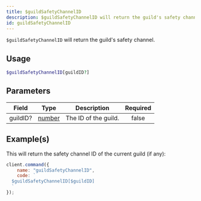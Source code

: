 ```yaml
---
title: $guildSafetyChannelID
description: $guildSafetyChannelID will return the guild's safety channel.
id: guildSafetyChannelID
---
```


`$guildSafetyChannelID` will return the guild's safety channel.

## Usage

```php
$guildSafetyChannelID[guildID?]
```

## Parameters

| Field    | Type                                                                                              | Description          | Required |
| -------- | ------------------------------------------------------------------------------------------------- | -------------------- | :------: |
| guildID? | [number](https://developer.mozilla.org/en-US/docs/Web/JavaScript/Reference/Global_Objects/Number) | The ID of the guild. |  false   |

## Example(s)

This will return the safety channel ID of the current guild (if any):

```javascript
client.command({
    name: "guildSafetyChannelID",
    code: `
  $guildSafetyChannelID[$guildID]
  `
});
```
